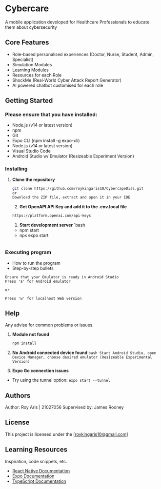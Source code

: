 # Cybercare

A mobile application developed for Healthcare Professionals to educate them about cybersecurity

## Core Features

* Role-based personalised experiences (Doctor, Nurse, Student, Admin, Specialist)
* Simulation Modules
* Learning Modules
* Resources for each Role
* ShockMe (Real-World Cyber Attack Report Generator)
* AI powered chatbot customised for each role

## Getting Started

### Please ensure that you have installed:

* Node.js (v14 or latest version)
* npm
* Git
* Expo CLI (npm install -g expo-cli)
* Node.js (v14 or latest version)
* Visual Studio Code
* Android Studio w/ Emulator (Resizeable Experiment Version)


### Installing

1. **Clone the repository**
   ```bash
   git clone https://github.com/roykingaris10/CybercapeDiss.git
   or 
   Download the ZIP file, extract and open it in your IDE
   ```

   2. **Get OpenAPI API Key and add it to the .env.local file**
   ```bash
   https://platform.openai.com/api-keys 
   ```

   1. **Start development server**
   `bash
    - npm start
    - npx expo start
   ```

### Executing program

* How to run the program
* Step-by-step bullets
 ```
Ensure that your Emulator is ready in Android Studio
Press 'a' for Android emulator
  
or

Press 'w' for localhost Web version
```

## Help

Any advise for common problems or issues.
 1. **Module not found**
    ```bash
    npm install
    ```

 2.  **No Android connected device found**
    ```bash
    Start Android Studio,
    open Device Manager,
    choose desired emulator (Resizeable Experimental Version)
    ```

 3. **Expo Go connection issues**
   - Try using the tunnel option: `expo start --tunnel`


## Authors

Author: Roy Aris | 21027056
Supervised by: James Rooney


## License

This project is licensed under the [roykingaris10@gmail.com]

## Learning Resources

Inspiration, code snippets, etc.
- [React Native Documentation](https://reactnative.dev/docs/getting-started)
- [Expo Documentation](https://docs.expo.dev/)
- [TypeScript Documentation](https://www.typescriptlang.org/docs/)